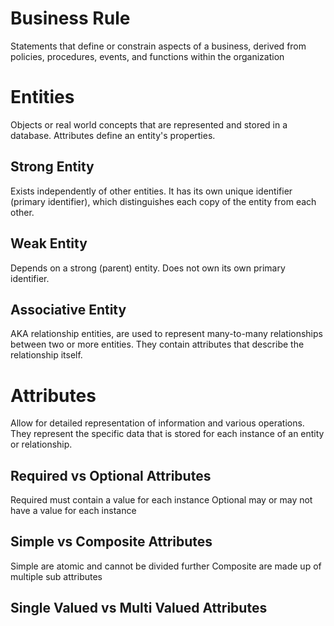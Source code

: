 # Business Rule
Statements that define or constrain aspects of a business, derived from policies, procedures, events, and functions within the organization

# Entities
Objects or real world concepts that are represented and stored in a database. Attributes define an entity's properties.

## Strong Entity
Exists independently of other entities. It has its own unique identifier (primary identifier), which distinguishes each copy of the entity from each other. 

## Weak Entity
Depends on a strong (parent) entity. Does not own its own primary identifier.

## Associative Entity
AKA relationship entities, are used to represent many-to-many relationships between two or more entities. They contain attributes that describe the relationship itself.

# Attributes
Allow for detailed representation of information and various operations. They represent the specific data that is stored for each instance of an entity or relationship. 

## Required vs Optional Attributes
Required must contain a value for each instance
Optional may or may not have a value for each instance

## Simple vs Composite Attributes
Simple are atomic and cannot be divided further
Composite are made up of multiple sub attributes

## Single Valued vs Multi Valued Attributes
